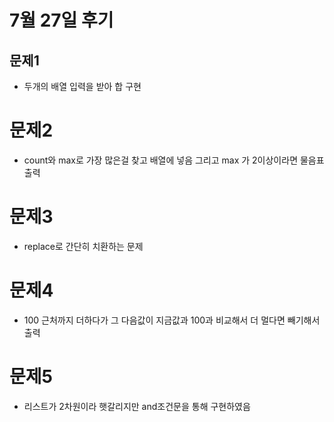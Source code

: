 # 7월 27일 후기
## 문제1
- 두개의 배열 입력을 받아 합 구현
# 문제2
- count와 max로 가장 많은걸 찾고 배열에 넣음 그리고 max 가 2이상이라면 물음표 출력 
# 문제3
- replace로 간단히 치환하는 문제
# 문제4
- 100 근처까지 더하다가 그 다음값이 지금값과 100과  비교해서 더 멀다면 빼기해서 출력
# 문제5
- 리스트가 2차원이라 햇갈리지만 and조건문을 통해 구현하였음 